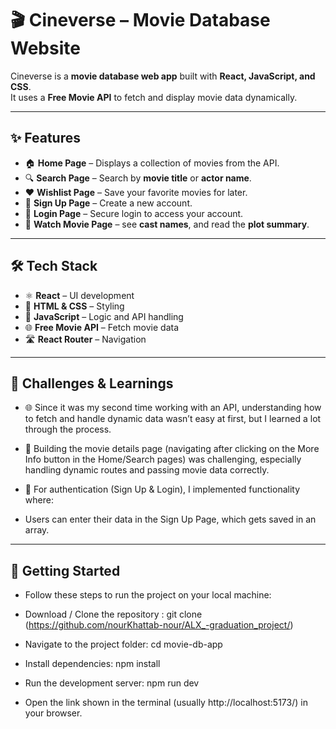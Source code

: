 # 🎬 Cineverse – Movie Database Website  

Cineverse is a **movie database web app** built with **React, JavaScript, and CSS**.  
It uses a **Free Movie API** to fetch and display movie data dynamically.  

---

## ✨ Features  

- 🏠 **Home Page** – Displays a collection of movies from the API.  
- 🔍 **Search Page** – Search by **movie title** or **actor name**.  
- ❤️ **Wishlist Page** – Save your favorite movies for later.  
- 📝 **Sign Up Page** – Create a new account.  
- 🔑 **Login Page** – Secure login to access your account.  
- 🎥 **Watch Movie Page** – see **cast names**, and read the **plot summary**.  

---

## 🛠️ Tech Stack  

- ⚛️ **React** – UI development  
- 🎨 **HTML & CSS** – Styling  
- 📜 **JavaScript** – Logic and API handling  
- 🌐 **Free Movie API** – Fetch movie data  
- 🛣️ **React Router** – Navigation  

---
## 🚧 Challenges & Learnings

- 🌐 Since it was my second time working with an API, understanding how to fetch and handle dynamic data wasn’t easy at first, but I learned a lot through the process.

- 🎥 Building the movie details page (navigating after clicking on the More Info button in the Home/Search pages) was challenging, especially handling dynamic routes and passing movie data correctly.

- 🔑 For authentication (Sign Up & Login), I implemented functionality where:

- Users can enter their data in the Sign Up Page, which gets saved in an array.


---

## 🚀 Getting Started

-  Follow these steps to run the project on your local machine:

- Download / Clone the repository : git clone (https://github.com/nourKhattab-nour/ALX_-graduation_project/)

- Navigate to the project folder: cd movie-db-app

- Install dependencies: npm install

- Run the development server: npm run dev

- Open the link shown in the terminal (usually http://localhost:5173/) in your browser.

